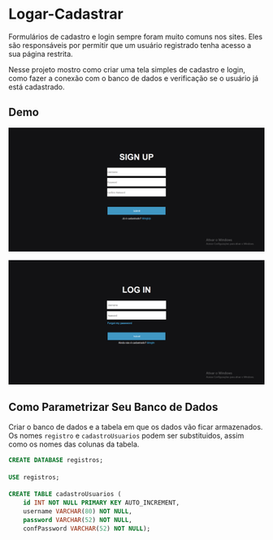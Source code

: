 # Logar-Cadastrar

Formulários de cadastro e login sempre foram muito comuns nos sites. Eles são responsáveis por permitir que um usuário registrado tenha acesso a sua página restrita.

Nesse projeto mostro como criar uma tela simples de cadastro e login, como fazer a conexão com o banco de dados e verificação se o usuário já está cadastrado.

## Demo


![](https://github.com/jacksoncastilho/Logar-Cadastrar/blob/main/pictures/Captura%20de%20tela%202020-11-10%20075546.png)

![](https://github.com/jacksoncastilho/Logar-Cadastrar/blob/main/pictures/Captura%20de%20tela%202020-11-10%20075721.png)


## Como Parametrizar Seu Banco de Dados

Criar o banco de dados e a tabela em que os dados vão ficar armazenados. Os nomes ```registro``` e ```cadastroUsuarios``` podem ser substituidos, assim como os nomes das colunas da tabela.

```sql
CREATE DATABASE registros;

USE registros;

CREATE TABLE cadastroUsuarios (
    id INT NOT NULL PRIMARY KEY AUTO_INCREMENT,           
    username VARCHAR(80) NOT NULL,                       
    password VARCHAR(52) NOT NULL,                       
    confPassword VARCHAR(52) NOT NULL);

```
